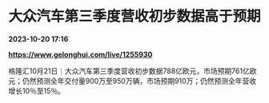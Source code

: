 # 大众汽车第三季度营收初步数据高于预期

**2023-10-20 17:16**

**https://www.gelonghui.com/live/1255930**

格隆汇10月21日｜大众汽车第三季度营收初步数据788亿欧元，市场预期761亿欧元；仍然预测全年交付量900万至950万辆，市场预期910万；仍然预测全年营收增长10％至15％。